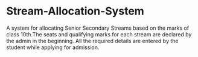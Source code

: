 # Stream-Allocation-System
A system for allocating Senior Secondary Streams based on the marks of class 10th.The seats and qualifying marks for each stream are declared by the admin in the beginning.
All the required details are entered by the student while applying for admission.
